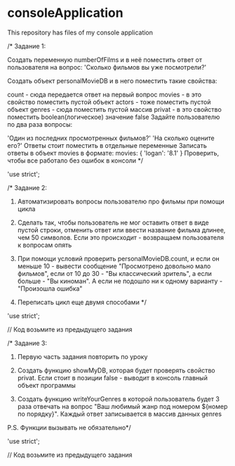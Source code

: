 # consoleApplication

This repository has files of my console application

/\* Задание 1:

Создать переменную numberOfFilms и в неё поместить ответ от пользователя на вопрос: 'Сколько фильмов вы уже посмотрели?'

Создать объект personalMovieDB и в него поместить такие свойства:

count - сюда передается ответ на первый вопрос
movies - в это свойство поместить пустой объект
actors - тоже поместить пустой объект
genres - сюда поместить пустой массив
privat - в это свойство поместить boolean(логическое) значение false
Задайте пользователю по два раза вопросы:

'Один из последних просмотренных фильмов?'
'На сколько оцените его?' Ответы стоит поместить в отдельные переменные Записать ответы в объект movies в формате: movies: { 'logan': '8.1' }
Проверить, чтобы все работало без ошибок в консоли \*/

'use strict';

/\* Задание 2:

1. Автоматизировать вопросы пользователю про фильмы при помощи цикла

2. Сделать так, чтобы пользователь не мог оставить ответ в виде пустой строки,
   отменить ответ или ввести название фильма длинее, чем 50 символов. Если это происходит -
   возвращаем пользователя к вопросам опять

3. При помощи условий проверить personalMovieDB.count, и если он меньше 10 - вывести сообщение
   "Просмотрено довольно мало фильмов", если от 10 до 30 - "Вы классический зритель", а если больше -
   "Вы киноман". А если не подошло ни к одному варианту - "Произошла ошибка"

4. Переписать цикл еще двумя способами \*/

'use strict';

// Код возьмите из предыдущего задания

/\* Задание 3:

1. Первую часть задания повторить по уроку

2. Создать функцию showMyDB, которая будет проверять свойство privat. Если стоит в позиции
   false - выводит в консоль главный объект программы

3. Создать функцию writeYourGenres в которой пользователь будет 3 раза отвечать на вопрос
   "Ваш любимый жанр под номером \${номер по порядку}". Каждый ответ записывается в массив данных
   genres

P.S. Функции вызывать не обязательно\*/

'use strict';

// Код возьмите из предыдущего задания
